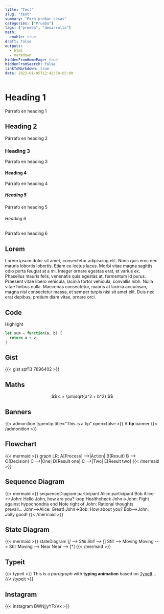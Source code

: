 ```yaml
---
title: "Test"
slug: "test"
summary: "Para probar cosas"
categories: ["Prueba"]
tags: ["prueba", "desarrollo"]
math:
  enable: true
draft: false
outputs:
  - html
  - markdown
hiddenFromHomePage: true
hiddenFromSearch: false
linkToMarkdown: true
date: 2022-01-05T12:42:38-05:00
---
```


# Heading 1
Párrafo en heading 1

## Heading 2
Párrafo en heading 2

### Heading 3
Párrafo en heading 3

#### Heading 4
Párrafo en heading 4

##### Heading 5
Párrafo en heading 5

###### Heading 6
Párrafo en heading 6

## Lorem

Lorem ipsum dolor sit amet, consectetur adipiscing elit. Nunc quis eros nec mauris lobortis lobortis. Etiam eu lectus lacus. Morbi vitae magna sagittis odio porta feugiat at a mi. Integer ornare egestas erat, et varius ex. Phasellus mauris felis, venenatis quis egestas at, fermentum id purus. Praesent vitae libero vehicula, lacinia tortor vehicula, convallis nibh. Nulla vitae finibus nulla. Maecenas consectetur, mauris at lacinia accumsan, magna nisl consectetur massa, et semper turpis nisi sit amet elit. Duis nec erat dapibus, pretium diam vitae, ornare orci.

## Code

Highlight

```javascript
let sum = function(a, b) {
  return a + v;
}
```

## Gist
{{< gist spf13 7896402 >}}

## Maths

$$ c = \pm\sqrt{a^2 + b^2} $$

## Banners

{{< admonition type=tip title="This is a tip" open=false >}}
A **tip** banner
{{< /admonition >}}

## Flowchart

{{< mermaid >}}
graph LR;
    A[Process] -->|Action| B(Result)
    B --> C{Decision}
    C -->|One| D[Result one]
    C -->|Two| E[Result two]
{{< /mermaid >}}

## Sequence Diagram

{{< mermaid >}}
sequenceDiagram
    participant Alice
    participant Bob
    Alice->>John: Hello John, how are you?
    loop Healthcheck
        John->John: Fight against hypochondria
    end
    Note right of John: Rational thoughts <br/>prevail...
    John-->Alice: Great!
    John->Bob: How about you?
    Bob-->John: Jolly good!
{{< /mermaid >}}

## State Diagram

{{< mermaid >}}
stateDiagram
    [*] --> Still
    Still --> [*]
    Still --> Moving
    Moving --> Still
    Moving --> Near
    Near --> [*]
{{< /mermaid >}}

## Typeit

{{< typeit >}}
This is a *paragraph* with **typing animation** based on [TypeIt](https://typeitjs.com/)...
{{< /typeit >}}

## Instagram

{{< instagram BWNjjyYFxVx >}}